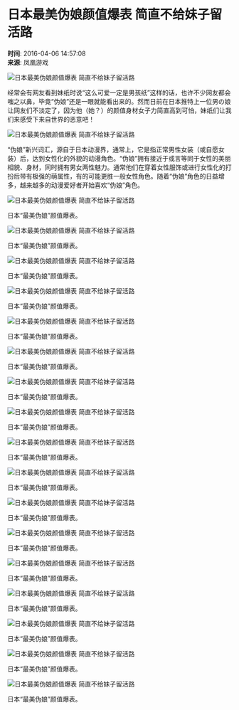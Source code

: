 # 日本最美伪娘颜值爆表 简直不给妹子留活路

**时间**: 2016-04-06 14:57:08  
**来源**: 凤凰游戏  

![日本最美伪娘颜值爆表 简直不给妹子留活路](../../../images/attachement/jpg/site1/20160406/201a065afbea186ef8dc16_small.jpg)

经常会有网友看到妹纸时说“这么可爱一定是男孩纸”这样的话，也许不少网友都会嗤之以鼻，毕竟“伪娘”还是一眼就能看出来的。然而日前在日本推特上一位男の娘让网友们不淡定了，因为他（她？）的颜值身材女子力简直高到可怕，妹纸们让我们来感受下来自世界的恶意吧！

![日本最美伪娘颜值爆表 简直不给妹子留活路](../../../images/attachement/jpg/site1/20160406/201a065afbea186ef8dc17_small.jpg)

“伪娘”新兴词汇，源自于日本动漫界，通常上，它是指正常男性女装（或自愿女装）后，达到女性化的外貌的动漫角色。“伪娘”拥有接近于或言等同于女性的美丽相貌、身材，同时拥有男女两性魅力。通常他们在穿着女性服饰或进行女性化的打扮后带有极强的萌属性，有的可能更胜一般女性角色。随着“伪娘”角色的日益增多，越来越多的动漫爱好者开始喜欢“伪娘”角色。

![日本最美伪娘颜值爆表 简直不给妹子留活路](../../../images/attachement/jpg/site1/20160406/201a065afbea186ef8dc18_small.jpg)

日本“最美伪娘”颜值爆表。

![日本最美伪娘颜值爆表 简直不给妹子留活路](../../../images/attachement/jpg/site1/20160406/201a065afbea186ef8dc19_small.jpg)

日本“最美伪娘”颜值爆表。

![日本最美伪娘颜值爆表 简直不给妹子留活路](../../../images/attachement/jpg/site1/20160406/201a065afbea186ef8dc1a_small.jpg)

日本“最美伪娘”颜值爆表。

![日本最美伪娘颜值爆表 简直不给妹子留活路](../../../images/attachement/jpg/site1/20160406/201a065afbea186ef8dc1b_small.jpg)

日本“最美伪娘”颜值爆表。

![日本最美伪娘颜值爆表 简直不给妹子留活路](../../../images/attachement/jpg/site1/20160406/201a065afbea186ef8dc1c_small.jpg)

日本“最美伪娘”颜值爆表。

![日本最美伪娘颜值爆表 简直不给妹子留活路](../../../images/attachement/jpg/site1/20160406/201a065afbea186ef8dc1d_small.jpg)

日本“最美伪娘”颜值爆表。

![日本最美伪娘颜值爆表 简直不给妹子留活路](../../../images/attachement/jpg/site1/20160406/201a065afbea186ef8dc1e_small.jpg)

日本“最美伪娘”颜值爆表。

![日本最美伪娘颜值爆表 简直不给妹子留活路](../../../images/attachement/jpg/site1/20160406/201a065afbea186ef8dc1f_small.jpg)

日本“最美伪娘”颜值爆表。

![日本最美伪娘颜值爆表 简直不给妹子留活路](../../../images/attachement/jpg/site1/20160406/201a065afbea186ef8dc20_small.jpg)

日本“最美伪娘”颜值爆表。

![日本最美伪娘颜值爆表 简直不给妹子留活路](../../../images/attachement/jpg/site1/20160406/201a065afbea186ef8dc21_small.jpg)

日本“最美伪娘”颜值爆表。

![日本最美伪娘颜值爆表 简直不给妹子留活路](../../../images/attachement/jpg/site1/20160406/201a065afbea186ef8dc22_small.jpg)

日本“最美伪娘”颜值爆表。

![日本最美伪娘颜值爆表 简直不给妹子留活路](../../../images/attachement/jpg/site1/20160406/201a065afbea186ef8dc23_small.jpg)

日本“最美伪娘”颜值爆表。

![日本最美伪娘颜值爆表 简直不给妹子留活路](../../../images/attachement/jpg/site1/20160406/201a065afbea186ef8dc24_small.jpg)

日本“最美伪娘”颜值爆表。

![日本最美伪娘颜值爆表 简直不给妹子留活路](../../../images/attachement/jpg/site1/20160406/201a065afbea186ef8dc25_small.jpg)

日本“最美伪娘”颜值爆表。

![日本最美伪娘颜值爆表 简直不给妹子留活路](../../../images/attachement/jpg/site1/20160406/201a065afbea186ef8dc26_small.jpg)

日本“最美伪娘”颜值爆表。

![日本最美伪娘颜值爆表 简直不给妹子留活路](../../../images/attachement/jpg/site1/20160406/201a065afbea186ef8dc27_small.jpg)

日本“最美伪娘”颜值爆表。

![日本最美伪娘颜值爆表 简直不给妹子留活路](../../../images/attachement/jpg/site1/20160406/201a065afbea186ef8dc28_small.jpg)

日本“最美伪娘”颜值爆表。